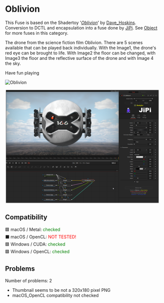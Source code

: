 # Oblivion

This Fuse is based on the Shadertoy '_[Oblivion](https://www.shadertoy.com/view/XtfXDN)_' by [Dave_Hoskins](https://www.shadertoy.com/user/Dave_Hoskins). Conversion to DCTL and encapsulation into a fuse done by [JiPi](../../Site/Profiles/JiPi.md). See [Object](README.md) for more fuses in this category.

<!-- +++ DO NOT REMOVE THIS COMMENT +++ DO NOT ADD OR EDIT ANY TEXT BEFORE THIS LINE +++ IT WOULD BE A REALLY BAD IDEA +++ -->

The drone from the science fiction film Oblivion. There are 5 scenes available that can be played back individually. With the Image1, the drone's red eye can be brought to life. With Image2 the floor can be changed, with Image3 the floor and the reflective surface of the drone and with Image 4 the sky.

Have fun playing

![Oblivion](https://user-images.githubusercontent.com/78935215/123615732-e0082b80-d805-11eb-9511-eefaadecb8be.gif)

[![Oblivion](Oblivion_screenshot.png)](Oblivion.fuse)

<!-- +++ DO NOT REMOVE THIS COMMENT +++ DO NOT EDIT ANY TEXT THAT COMES AFTER THIS LINE +++ TRUST ME: JUST DON'T DO IT +++ -->

## Compatibility

🟩 macOS / Metal: <span style="color:green; ">checked</span><br />
⬛ macOS / OpenCL: <span style="color:red; ">NOT TESTED!</span><br />
🟩 Windows / CUDA: <span style="color:green; ">checked</span><br />
🟩 Windows / OpenCL: <span style="color:green; ">checked</span><br />


## Problems

Number of problems: 2

- Thumbnail seems to be not a 320x180 pixel PNG
- macOS_OpenCL compatibility not checked



